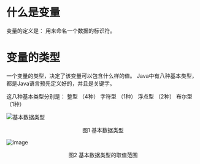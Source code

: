# 什么是变量

变量的定义是： 用来命名一个数据的标识符。



# 变量的类型

一个变量的类型，决定了该变量可以包含什么样的值。
Java中有八种基本类型，都是Java语言预先定义好的，并且是关键字。

这八种基本类型分别是：
整型     （4种）
字符型 （1种）
浮点型 （2种）
布尔型 （1种）

![基本数据类型](https://i.ibb.co/ZBFnt2s/image.png)

<center>图1 基本数据类型</center>





![image](https://i.ibb.co/KyC0dhP/image.gif)

<center>图2 基本数据类型的取值范围</center>

